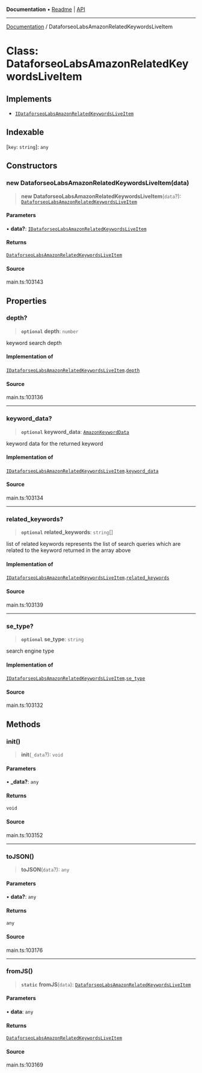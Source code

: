 **Documentation** • [Readme](../README.md) \| [API](../globals.md)

***

[Documentation](../README.md) / DataforseoLabsAmazonRelatedKeywordsLiveItem

# Class: DataforseoLabsAmazonRelatedKeywordsLiveItem

## Implements

- [`IDataforseoLabsAmazonRelatedKeywordsLiveItem`](../interfaces/IDataforseoLabsAmazonRelatedKeywordsLiveItem.md)

## Indexable

 \[`key`: `string`\]: `any`

## Constructors

### new DataforseoLabsAmazonRelatedKeywordsLiveItem(data)

> **new DataforseoLabsAmazonRelatedKeywordsLiveItem**(`data`?): [`DataforseoLabsAmazonRelatedKeywordsLiveItem`](DataforseoLabsAmazonRelatedKeywordsLiveItem.md)

#### Parameters

• **data?**: [`IDataforseoLabsAmazonRelatedKeywordsLiveItem`](../interfaces/IDataforseoLabsAmazonRelatedKeywordsLiveItem.md)

#### Returns

[`DataforseoLabsAmazonRelatedKeywordsLiveItem`](DataforseoLabsAmazonRelatedKeywordsLiveItem.md)

#### Source

main.ts:103143

## Properties

### depth?

> **`optional`** **depth**: `number`

keyword search depth

#### Implementation of

[`IDataforseoLabsAmazonRelatedKeywordsLiveItem`](../interfaces/IDataforseoLabsAmazonRelatedKeywordsLiveItem.md).[`depth`](../interfaces/IDataforseoLabsAmazonRelatedKeywordsLiveItem.md#depth)

#### Source

main.ts:103136

***

### keyword\_data?

> **`optional`** **keyword\_data**: [`AmazonKeywordData`](AmazonKeywordData.md)

keyword data for the returned keyword

#### Implementation of

[`IDataforseoLabsAmazonRelatedKeywordsLiveItem`](../interfaces/IDataforseoLabsAmazonRelatedKeywordsLiveItem.md).[`keyword_data`](../interfaces/IDataforseoLabsAmazonRelatedKeywordsLiveItem.md#keyword_data)

#### Source

main.ts:103134

***

### related\_keywords?

> **`optional`** **related\_keywords**: `string`[]

list of related keywords
represents the list of search queries which are related to the keyword returned in the array above

#### Implementation of

[`IDataforseoLabsAmazonRelatedKeywordsLiveItem`](../interfaces/IDataforseoLabsAmazonRelatedKeywordsLiveItem.md).[`related_keywords`](../interfaces/IDataforseoLabsAmazonRelatedKeywordsLiveItem.md#related_keywords)

#### Source

main.ts:103139

***

### se\_type?

> **`optional`** **se\_type**: `string`

search engine type

#### Implementation of

[`IDataforseoLabsAmazonRelatedKeywordsLiveItem`](../interfaces/IDataforseoLabsAmazonRelatedKeywordsLiveItem.md).[`se_type`](../interfaces/IDataforseoLabsAmazonRelatedKeywordsLiveItem.md#se_type)

#### Source

main.ts:103132

## Methods

### init()

> **init**(`_data`?): `void`

#### Parameters

• **\_data?**: `any`

#### Returns

`void`

#### Source

main.ts:103152

***

### toJSON()

> **toJSON**(`data`?): `any`

#### Parameters

• **data?**: `any`

#### Returns

`any`

#### Source

main.ts:103176

***

### fromJS()

> **`static`** **fromJS**(`data`): [`DataforseoLabsAmazonRelatedKeywordsLiveItem`](DataforseoLabsAmazonRelatedKeywordsLiveItem.md)

#### Parameters

• **data**: `any`

#### Returns

[`DataforseoLabsAmazonRelatedKeywordsLiveItem`](DataforseoLabsAmazonRelatedKeywordsLiveItem.md)

#### Source

main.ts:103169

